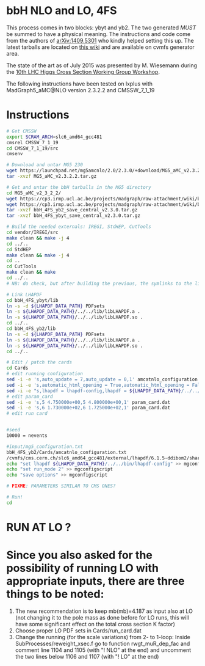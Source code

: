 bbH NLO and LO, 4FS
=====

This process comes in two blocks: ybyt and yb2. The two generated *MUST* be summed to have a physical meaning. The instructions and code come from the authors of [arXiv:1409.5301](http://arxiv.org/abs/1409.5301) who kindly helped setting this up. The latest tarballs are located on [this wiki](https://cp3.irmp.ucl.ac.be/projects/madgraph/wiki/bbH) and are available on cvmfs generator area.

The state of the art as of July 2015 was presented by M. Wiesemann during the [10th LHC Higgs Cross Section Working Group Workshop](http://indico.cern.ch/event/350628/timetable/#20150716.detailed).

The following instructions have been tested on lxplus with MadGraph5_aMC@NLO version 2.3.2.2 and CMSSW_7_1_19

# Instructions

```bash
# Get CMSSW
export SCRAM_ARCH=slc6_amd64_gcc481
cmsrel CMSSW_7_1_19
cd CMSSW_7_1_19/src
cmsenv

# Download and untar MG5 230
wget https://launchpad.net/mg5amcnlo/2.0/2.3.0/+download/MG5_aMC_v2.3.2.2.tar.gz
tar -xvzf MG5_aMC_v2.3.2.2.tar.gz

# Get and untar the bbH tarballs in the MG5 directory
cd MG5_aMC_v2_3_2_2/
wget https://cp3.irmp.ucl.ac.be/projects/madgraph/raw-attachment/wiki/bbH/bbH_4FS_yb2_save_central_v2.3.0.tar.gz
wget https://cp3.irmp.ucl.ac.be/projects/madgraph/raw-attachment/wiki/bbH/bbH_4FS_ybyt_save_central_v2.3.0.tar.gz
tar -xvzf bbH_4FS_yb2_save_central_v2.3.0.tar.gz
tar -xvzf bbH_4FS_ybyt_save_central_v2.3.0.tar.gz

# Build the needed externals: IREGI, StdHEP, CutTools
cd vendor/IREGI/src
make clean && make -j 4
cd ../..
cd StdHEP
make clean && make -j 4
cd ..
cd CutTools
make clean && make
cd ../..
# NB: do check, but after building the previous, the symlinks to the librairies should not be broken in bbH_4FS_ybyt/lib and bbH_4FS_yb2/lib

# Link LHAPDF
cd bbH_4FS_ybyt/lib
ln -s -d ${LHAPDF_DATA_PATH} PDFsets
ln -s ${LHAPDF_DATA_PATH}/../../lib/libLHAPDF.a .
ln -s ${LHAPDF_DATA_PATH}/../../lib/libLHAPDF.so .
cd ../..
cd bbH_4FS_yb2/lib
ln -s -d ${LHAPDF_DATA_PATH} PDFsets
ln -s ${LHAPDF_DATA_PATH}/../../lib/libLHAPDF.a .
ln -s ${LHAPDF_DATA_PATH}/../../lib/libLHAPDF.so .
cd ../..

# Edit / patch the cards
cd Cards
# edit running configuration
sed -i -e 's,auto_update = 7,auto_update = 0,1' amcatnlo_configuration.txt
sed -i -e 's,automatic_html_opening = True,automatic_html_opening = False,1' amcatnlo_configuration.txt
sed -i -e "s,lhapdf = lhapdf-config,lhapdf = ${LHAPDF_DATA_PATH}/../../bin/lhapdf-config,1" amcatnlo_configuration.txt
# edit param_card
sed -i -e 's,5 4.750000e+00,5 4.800000e+00,1' param_card.dat
sed -i -e 's,6 1.730000e+02,6 1.725000e+02,1' param_card.dat
# edit run card


#seed
10000 = nevents

#input/mg5_configuration.txt
bbH_4FS_yb2/Cards/amcatnlo_configuration.txt
/cvmfs/cms.cern.ch/slc6_amd64_gcc481/external/lhapdf/6.1.5-ddibom2/share/LHAPDF/../../bin/lhapdf-config
echo "set lhapdf ${LHAPDF_DATA_PATH}/../../bin/lhapdf-config" >> mgconfigscript
echo "set run_mode 2" >> mgconfigscript
echo "save options" >> mgconfigscript

# FIXME: PARAMETERS SIMILAR TO CMS ONES?

# Run!
cd 
```

# RUN AT LO ?
# Since you also asked for the possibility of running LO with appropriate  inputs, there are three things to be noted:
1) The new recommendation is to keep mb(mb)=4.187 as input also at LO (not changing it to the pole mass as done before for LO runs, this will have some significant effect on the total cross section K factor)
2) Choose proper LO PDF sets in Cards/run_card.dat
3) Change the running (for the scale variations) from 2- to 1-loop: Inside SubProcesses/reweight_xsec.f go to function rwgt_muR_dep_fac and comment line 1104 and 1105 (with "! NLO" at the end) and uncomment the two lines below 1106 and 1107 (with "! LO" at the end)
